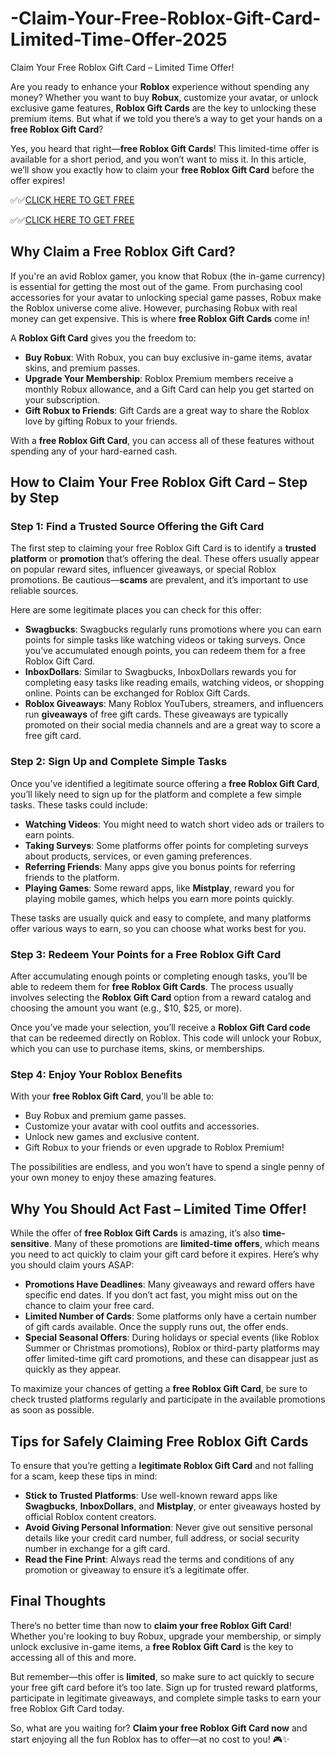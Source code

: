 # -Claim-Your-Free-Roblox-Gift-Card-Limited-Time-Offer-2025

 Claim Your Free Roblox Gift Card – Limited Time Offer!

Are you ready to enhance your **Roblox** experience without spending any money? Whether you want to buy **Robux**, customize your avatar, or unlock exclusive game features, **Roblox Gift Cards** are the key to unlocking these premium items. But what if we told you there’s a way to get your hands on a **free Roblox Gift Card**? 


Yes, you heard that right—**free Roblox Gift Cards**! This limited-time offer is available for a short period, and you won’t want to miss it. In this article, we’ll show you exactly how to claim your **free Roblox Gift Card** before the offer expires!

✅✅[CLICK HERE TO GET FREE](https://tinyurl.com/ycy7cnvj)

✅✅[CLICK HERE TO GET FREE](https://tinyurl.com/ycy7cnvj)

## Why Claim a Free Roblox Gift Card?

If you're an avid Roblox gamer, you know that Robux (the in-game currency) is essential for getting the most out of the game. From purchasing cool accessories for your avatar to unlocking special game passes, Robux make the Roblox universe come alive. However, purchasing Robux with real money can get expensive. This is where **free Roblox Gift Cards** come in!

A **Roblox Gift Card** gives you the freedom to:
- **Buy Robux**: With Robux, you can buy exclusive in-game items, avatar skins, and premium passes.
- **Upgrade Your Membership**: Roblox Premium members receive a monthly Robux allowance, and a Gift Card can help you get started on your subscription.
- **Gift Robux to Friends**: Gift Cards are a great way to share the Roblox love by gifting Robux to your friends.

With a **free Roblox Gift Card**, you can access all of these features without spending any of your hard-earned cash.

## How to Claim Your Free Roblox Gift Card – Step by Step

### Step 1: **Find a Trusted Source Offering the Gift Card**
The first step to claiming your free Roblox Gift Card is to identify a **trusted platform** or **promotion** that’s offering the deal. These offers usually appear on popular reward sites, influencer giveaways, or special Roblox promotions. Be cautious—**scams** are prevalent, and it’s important to use reliable sources.

Here are some legitimate places you can check for this offer:
- **Swagbucks**: Swagbucks regularly runs promotions where you can earn points for simple tasks like watching videos or taking surveys. Once you’ve accumulated enough points, you can redeem them for a free Roblox Gift Card.
- **InboxDollars**: Similar to Swagbucks, InboxDollars rewards you for completing easy tasks like reading emails, watching videos, or shopping online. Points can be exchanged for Roblox Gift Cards.
- **Roblox Giveaways**: Many Roblox YouTubers, streamers, and influencers run **giveaways** of free gift cards. These giveaways are typically promoted on their social media channels and are a great way to score a free gift card.

### Step 2: **Sign Up and Complete Simple Tasks**
Once you’ve identified a legitimate source offering a **free Roblox Gift Card**, you’ll likely need to sign up for the platform and complete a few simple tasks. These tasks could include:
- **Watching Videos**: You might need to watch short video ads or trailers to earn points.
- **Taking Surveys**: Some platforms offer points for completing surveys about products, services, or even gaming preferences.
- **Referring Friends**: Many apps give you bonus points for referring friends to the platform.
- **Playing Games**: Some reward apps, like **Mistplay**, reward you for playing mobile games, which helps you earn more points quickly.

These tasks are usually quick and easy to complete, and many platforms offer various ways to earn, so you can choose what works best for you.

### Step 3: **Redeem Your Points for a Free Roblox Gift Card**
After accumulating enough points or completing enough tasks, you’ll be able to redeem them for **free Roblox Gift Cards**. The process usually involves selecting the **Roblox Gift Card** option from a reward catalog and choosing the amount you want (e.g., $10, $25, or more).

Once you’ve made your selection, you’ll receive a **Roblox Gift Card code** that can be redeemed directly on Roblox. This code will unlock your Robux, which you can use to purchase items, skins, or memberships.

### Step 4: **Enjoy Your Roblox Benefits**
With your **free Roblox Gift Card**, you’ll be able to:
- Buy Robux and premium game passes.
- Customize your avatar with cool outfits and accessories.
- Unlock new games and exclusive content.
- Gift Robux to your friends or even upgrade to Roblox Premium!

The possibilities are endless, and you won’t have to spend a single penny of your own money to enjoy these amazing features.

## Why You Should Act Fast – Limited Time Offer!

While the offer of **free Roblox Gift Cards** is amazing, it’s also **time-sensitive**. Many of these promotions are **limited-time offers**, which means you need to act quickly to claim your gift card before it expires. Here’s why you should claim yours ASAP:

- **Promotions Have Deadlines**: Many giveaways and reward offers have specific end dates. If you don’t act fast, you might miss out on the chance to claim your free card.
- **Limited Number of Cards**: Some platforms only have a certain number of gift cards available. Once the supply runs out, the offer ends.
- **Special Seasonal Offers**: During holidays or special events (like Roblox Summer or Christmas promotions), Roblox or third-party platforms may offer limited-time gift card promotions, and these can disappear just as quickly as they appear.

To maximize your chances of getting a **free Roblox Gift Card**, be sure to check trusted platforms regularly and participate in the available promotions as soon as possible.

## Tips for Safely Claiming Free Roblox Gift Cards

To ensure that you’re getting a **legitimate Roblox Gift Card** and not falling for a scam, keep these tips in mind:
- **Stick to Trusted Platforms**: Use well-known reward apps like **Swagbucks**, **InboxDollars**, and **Mistplay**, or enter giveaways hosted by official Roblox content creators.
- **Avoid Giving Personal Information**: Never give out sensitive personal details like your credit card number, full address, or social security number in exchange for a gift card.
- **Read the Fine Print**: Always read the terms and conditions of any promotion or giveaway to ensure it’s a legitimate offer.

## Final Thoughts

There’s no better time than now to **claim your free Roblox Gift Card**! Whether you're looking to buy Robux, upgrade your membership, or simply unlock exclusive in-game items, a **free Roblox Gift Card** is the key to accessing all of this and more.

But remember—this offer is **limited**, so make sure to act quickly to secure your free gift card before it’s too late. Sign up for trusted reward platforms, participate in legitimate giveaways, and complete simple tasks to earn your free Roblox Gift Card today.

So, what are you waiting for? **Claim your free Roblox Gift Card now** and start enjoying all the fun Roblox has to offer—at no cost to you! 🎮✨
